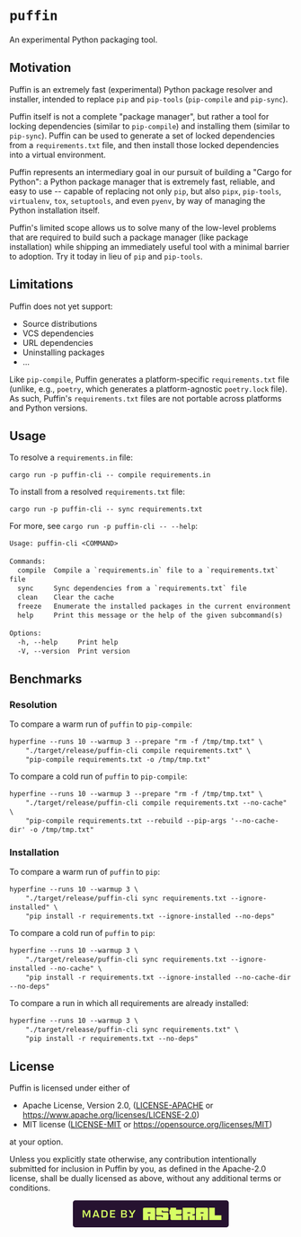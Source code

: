 # `puffin`

An experimental Python packaging tool.

## Motivation

Puffin is an extremely fast (experimental) Python package resolver and installer, intended to
replace `pip` and `pip-tools` (`pip-compile` and `pip-sync`).

Puffin itself is not a complete "package manager", but rather a tool for locking dependencies
(similar to `pip-compile`) and installing them (similar to `pip-sync`). Puffin can be used to
generate a set of locked dependencies from a `requirements.txt` file, and then install those
locked dependencies into a virtual environment.

Puffin represents an intermediary goal in our pursuit of building a "Cargo for Python": a Python
package manager that is extremely fast, reliable, and easy to use -- capable of replacing not only
`pip`, but also `pipx`, `pip-tools`, `virtualenv`, `tox`, `setuptools`, and even `pyenv`, by way of
managing the Python installation itself.

Puffin's limited scope allows us to solve many of the low-level problems that are required to
build such a package manager (like package installation) while shipping an immediately useful tool
with a minimal barrier to adoption. Try it today in lieu of `pip` and `pip-tools`.

## Limitations

Puffin does not yet support:

- Source distributions
- VCS dependencies
- URL dependencies
- Uninstalling packages
- ...

Like `pip-compile`, Puffin generates a platform-specific `requirements.txt` file (unlike, e.g.,
`poetry`, which generates a platform-agnostic `poetry.lock` file). As such, Puffin's
`requirements.txt` files are not portable across platforms and Python versions.

## Usage

To resolve a `requirements.in` file:

```shell
cargo run -p puffin-cli -- compile requirements.in
```

To install from a resolved `requirements.txt` file:

```shell
cargo run -p puffin-cli -- sync requirements.txt
```

For more, see `cargo run -p puffin-cli -- --help`:

```text
Usage: puffin-cli <COMMAND>

Commands:
  compile  Compile a `requirements.in` file to a `requirements.txt` file
  sync     Sync dependencies from a `requirements.txt` file
  clean    Clear the cache
  freeze   Enumerate the installed packages in the current environment
  help     Print this message or the help of the given subcommand(s)

Options:
  -h, --help     Print help
  -V, --version  Print version
```

## Benchmarks

### Resolution

To compare a warm run of `puffin` to `pip-compile`:

```shell
hyperfine --runs 10 --warmup 3 --prepare "rm -f /tmp/tmp.txt" \
    "./target/release/puffin-cli compile requirements.txt" \
    "pip-compile requirements.txt -o /tmp/tmp.txt"
```

To compare a cold run of `puffin` to `pip-compile`:

```shell
hyperfine --runs 10 --warmup 3 --prepare "rm -f /tmp/tmp.txt" \
    "./target/release/puffin-cli compile requirements.txt --no-cache" \
    "pip-compile requirements.txt --rebuild --pip-args '--no-cache-dir' -o /tmp/tmp.txt"
```

### Installation

To compare a warm run of `puffin` to `pip`:

```shell
hyperfine --runs 10 --warmup 3 \
    "./target/release/puffin-cli sync requirements.txt --ignore-installed" \
    "pip install -r requirements.txt --ignore-installed --no-deps"
```

To compare a cold run of `puffin` to `pip`:

```shell
hyperfine --runs 10 --warmup 3 \
    "./target/release/puffin-cli sync requirements.txt --ignore-installed --no-cache" \
    "pip install -r requirements.txt --ignore-installed --no-cache-dir --no-deps"
```

To compare a run in which all requirements are already installed:

```shell
hyperfine --runs 10 --warmup 3 \
    "./target/release/puffin-cli sync requirements.txt" \
    "pip install -r requirements.txt --no-deps"
```

## License

Puffin is licensed under either of

- Apache License, Version 2.0, ([LICENSE-APACHE](LICENSE-APACHE) or https://www.apache.org/licenses/LICENSE-2.0)
- MIT license ([LICENSE-MIT](LICENSE-MIT) or https://opensource.org/licenses/MIT)

at your option.

Unless you explicitly state otherwise, any contribution intentionally submitted
for inclusion in Puffin by you, as defined in the Apache-2.0 license, shall be
dually licensed as above, without any additional terms or conditions.

<div align="center">
  <a target="_blank" href="https://astral.sh" style="background:none">
    <img src="https://raw.githubusercontent.com/astral-sh/ruff/main/assets/svg/Astral.svg">
  </a>
</div>
